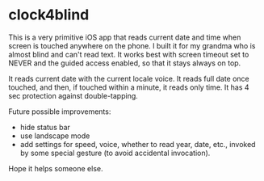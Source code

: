 # clock4blind

This is a very primitive iOS app that reads current date and time when screen is touched anywhere on the phone.
I built it for my grandma who is almost blind and can't read text.
It works best with screen timeout set to NEVER and the guided access enabled, so that it stays always on top.

It reads current date with the current locale voice.
It reads full date once touched, and then, if touched within a minute, it reads only time.
It has 4 sec protection against double-tapping.

Future possible improvements:
- hide status bar
- use landscape mode
- add settings for speed, voice, whether to read year, date, etc., invoked by some special gesture (to avoid accidental invocation).

Hope it helps someone else.
